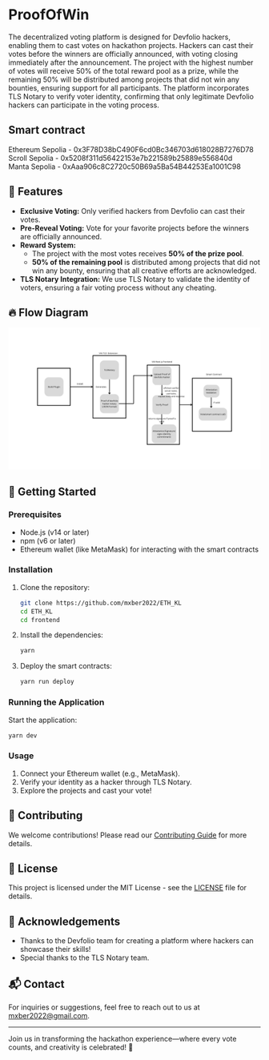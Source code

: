 # ProofOfWin

The decentralized voting platform is designed for Devfolio hackers, enabling them to cast votes on hackathon projects. Hackers can cast their votes before the winners are officially announced, with voting closing immediately after the announcement. The project with the highest number of votes will receive 50% of the total reward pool as a prize, while the remaining 50% will be distributed among projects that did not win any bounties, ensuring support for all participants. The platform incorporates TLS Notary to verify voter identity, confirming that only legitimate Devfolio hackers can participate in the voting process.

## Smart contract 

Ethereum Sepolia - 0x3F78D38bC490F6cd0Bc346703d618028B7276D78 <br/>
Scroll Sepolia - 0x5208f311d56422153e7b221589b25889e556840d <br/>
Manta Sepolia - 0xAaa906c8C2720c50B69a5Ba54B44253Ea1001C98<br/>

## 🌟 Features

- **Exclusive Voting:** Only verified hackers from Devfolio can cast their votes.
- **Pre-Reveal Voting:** Vote for your favorite projects before the winners are officially announced.
- **Reward System:** 
  - The project with the most votes receives **50% of the prize pool**.
  - **50% of the remaining pool** is distributed among projects that did not win any bounty, ensuring that all creative efforts are acknowledged.
- **TLS Notary Integration:** We use TLS Notary to validate the identity of voters, ensuring a fair voting process without any cheating.

## 🔥 Flow Diagram 

![TLS Notary Image](https://github.com/mxber2022/ETH_KL/raw/main/frontend/public/TLSNotary.png)

## 🚀 Getting Started

### Prerequisites

- Node.js (v14 or later)
- npm (v6 or later)
- Ethereum wallet (like MetaMask) for interacting with the smart contracts

### Installation

1. Clone the repository:
   ```bash
   git clone https://github.com/mxber2022/ETH_KL
   cd ETH_KL
   cd frontend
   ```

2. Install the dependencies:
   ```bash
   yarn
   ```

3. Deploy the smart contracts:
   ```bash
   yarn run deploy
   ```

### Running the Application

Start the application:
```bash
yarn dev
```

### Usage

1. Connect your Ethereum wallet (e.g., MetaMask).
2. Verify your identity as a hacker through TLS Notary.
3. Explore the projects and cast your vote!

## 🤝 Contributing

We welcome contributions! Please read our [Contributing Guide](CONTRIBUTING.md) for more details.

## 📝 License

This project is licensed under the MIT License - see the [LICENSE](LICENSE) file for details.

## 🎉 Acknowledgements

- Thanks to the Devfolio team for creating a platform where hackers can showcase their skills!
- Special thanks to the TLS Notary team.

## 📬 Contact

For inquiries or suggestions, feel free to reach out to us at [mxber2022@gmail.com](mailto:mxber2022@gmail.com).

---

Join us in transforming the hackathon experience—where every vote counts, and creativity is celebrated! 🚀
```